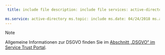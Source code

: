 ```yaml
---
 title: include file description: include file services: active-directory author: eross-msft
 
ms.service: active-directory ms.topic: include ms.date: 04/24/2018 ms.author: lizross ms.custom: include file
---
```


>[!Note] 
>Allgemeine Informationen zur DSGVO finden Sie im [Abschnitt „DSGVO“ im Service Trust Portal](https://servicetrust.microsoft.com/ViewPage/GDPRGetStarted).